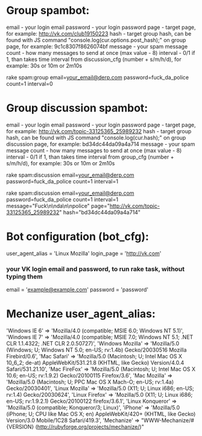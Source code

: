# Group spambot: #

email     - your login email
password  - your login password
page      - target page, for example: http://vk.com/club19150223
hash      - target group hash, can be found with JS command 
            "console.log(cur.options.post_hash);" on group page, 
            for example: 9c1c8307f8626074bf
message   - your spam message
count     - how many messages to send at once (max value - 8)
interval  - 0/1 if 1, than takes time interval from discussion_cfg 
            (number + s/m/h/d), for example: 30s or 10m or 2m10s

rake spam:group email=your_email@derp.com password=fuck_da_police count=1 interval=0

# Group discussion spambot: #

email     - your login email
password  - your login password
page      - target page, for example: http://vk.com/topic-33125365_25989232
hash      - target group hash, can be found with JS command 
            "console.log(cur.hash);" on group discussion page, 
            for example: bd34dc44da09a4a714
message   - your spam message
count     - how many messages to send at once (max value - 8)
interval  - 0/1 if 1, than takes time interval from group_cfg 
            (number + s/m/h/d), for example: 30s or 10m or 2m10s

rake spam:discussion email=your_email@derp.com password=fuck_da_police count=1 interval=1

rake spam:discussion email=your_email@derp.com password=fuck_da_police count=1 interval=1 message="Fuck\n\nda\n\npolice" page="http://vk.com/topic-33125365_25989232" hash="bd34dc44da09a4a714"

# Bot configuration (bot_cfg): #

user_agent_alias  = 'Linux Mozilla'
login_page        = 'http://vk.com'

### your VK login email and password, to run rake task, without typing them ###

email             = 'example@example.com'
password          = 'password'


# Mechanize user_agent_alias: #

'Windows IE 6'    => 'Mozilla/4.0 (compatible; MSIE 6.0; Windows NT 5.1)',
'Windows IE 7'    => 'Mozilla/4.0 (compatible; MSIE 7.0; Windows NT 5.1; .NET CLR 1.1.4322; .NET CLR 2.0.50727)',
'Windows Mozilla' => 'Mozilla/5.0 (Windows; U; Windows NT 5.0; en-US; rv:1.4b) Gecko/20030516 Mozilla Firebird/0.6',
'Mac Safari'      => 'Mozilla/5.0 (Macintosh; U; Intel Mac OS X 10_6_2; de-at) AppleWebKit/531.21.8 (KHTML, like Gecko) Version/4.0.4 Safari/531.21.10',
'Mac FireFox'     => 'Mozilla/5.0 (Macintosh; U; Intel Mac OS X 10.6; en-US; rv:1.9.2) Gecko/20100115 Firefox/3.6',
'Mac Mozilla'     => 'Mozilla/5.0 (Macintosh; U; PPC Mac OS X Mach-O; en-US; rv:1.4a) Gecko/20030401',
'Linux Mozilla'   => 'Mozilla/5.0 (X11; U; Linux i686; en-US; rv:1.4) Gecko/20030624',
'Linux Firefox'   => 'Mozilla/5.0 (X11; U; Linux i686; en-US; rv:1.9.2.1) Gecko/20100122 firefox/3.6.1',
'Linux Konqueror' => 'Mozilla/5.0 (compatible; Konqueror/3; Linux)',
'iPhone'          => 'Mozilla/5.0 (iPhone; U; CPU like Mac OS X; en) AppleWebKit/420+ (KHTML, like Gecko) Version/3.0 Mobile/1C28 Safari/419.3',
'Mechanize'       => "WWW-Mechanize/#{VERSION} (http://rubyforge.org/projects/mechanize/)"
